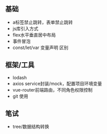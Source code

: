 ## 基础
- a标签禁止跳转，表单禁止跳转
- js库引入方式
- flex水平垂直居中布局
- 事件冒泡
- const/let/var 变量声明 区别

## 框架/工具
- lodash
- axios service封装/mock，配置项目环境变量
- vue-router前端路由，不同角色权限控制
- git 使用

## 笔试
- tree/数据结构转换
